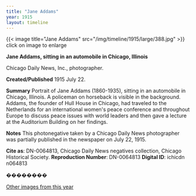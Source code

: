 ```yaml
---
title: "Jane Addams"
year: 1915
layout: timeline
---
```


{{< image title="Jane Addams" src="/img/timeline/1915/large/388.jpg" >}}
click on image to enlarge

__**Jane Addams, sitting in an automobile in Chicago, Illinois**__

Chicago Daily News, Inc., photographer.

**Created/Published**
1915 July 22.

**Summary**
Portrait of Jane Addams (1860-1935), sitting in an automobile in Chicago, Illinois. A policeman on horseback is visible in the background. Addams, the founder of Hull House in Chicago, had traveled to the Netherlands for an international women's peace conference and throughout Europe to discuss peace issues with world leaders and then gave a lecture at the Auditorium Building on her findings.

**Notes**
This photonegative taken by a Chicago Daily News photographer was partially published in the newspaper on July 22, 1915.

__Cite as__: DN-0064813, Chicago Daily News negatives collection, Chicago Historical Society.
__Reproduction Number__: DN-0064813
__Digital ID__: ichicdn n064813

��������   

[Other images from this year](/historical/timeline/1915)